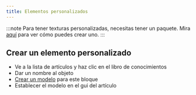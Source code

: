 ```yaml
---
title: Elementos personalizados
---
```


:::note Para tener texturas personalizadas, necesitas tener un paquete. Mira [aquí](pack.md#create-a-pack) para ver cómo puedes crear uno. :::

## Crear un elemento personalizado

* Ve a la lista de artículos y haz clic en el libro de conocimientos
* Dar un nombre al objeto
* [Crear un modelo](custom-models.md) para este bloque
* Establecer el modelo en el gui del artículo
